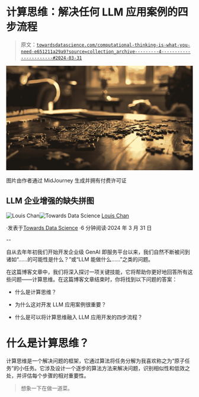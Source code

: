 # 计算思维：解决任何 LLM 应用案例的四步流程

> 原文：[`towardsdatascience.com/computational-thinking-is-what-you-need-e651211a29a9?source=collection_archive---------4-----------------------#2024-03-31`](https://towardsdatascience.com/computational-thinking-is-what-you-need-e651211a29a9?source=collection_archive---------4-----------------------#2024-03-31)

![](img/1c4fd10f07b2cd742a0804983f7a04b9.png)

图片由作者通过 MidJourney 生成并拥有付费许可证

## LLM 企业增强的缺失拼图

[](https://louis-chan.medium.com/?source=post_page---byline--e651211a29a9--------------------------------)![Louis Chan](https://louis-chan.medium.com/?source=post_page---byline--e651211a29a9--------------------------------)[](https://towardsdatascience.com/?source=post_page---byline--e651211a29a9--------------------------------)![Towards Data Science](https://towardsdatascience.com/?source=post_page---byline--e651211a29a9--------------------------------) [Louis Chan](https://louis-chan.medium.com/?source=post_page---byline--e651211a29a9--------------------------------)

·发表于[Towards Data Science](https://towardsdatascience.com/?source=post_page---byline--e651211a29a9--------------------------------) ·6 分钟阅读·2024 年 3 月 31 日

--

自从去年年初我们开始开发企业级 GenAI 即服务平台以来，我们自然不断被问到诸如“……的可能性是什么？”或“LLM 能做什么……”之类的问题。

在这篇博客文章中，我们将深入探讨一项关键技能，它将帮助你更好地回答所有这些问题——计算思维。在这篇博客文章结束时，你将找到以下问题的答案：

+   什么是计算思维？

+   为什么这对开发 LLM 应用案例很重要？

+   什么是可以将计算思维融入 LLM 应用开发的四步流程？

# 什么是计算思维？

计算思维是一个解决问题的框架，它通过算法将任务分解为我喜欢称之为“原子任务”的小任务。它涉及设计一个逐步的算法方法来解决问题，识别相似性和低效之处，并评估每个步骤的相对重要性。

> 想象一下在做一道菜。
